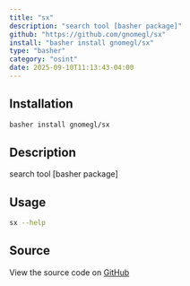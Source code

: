 ```yaml
---
title: "sx"
description: "search tool [basher package]"
github: "https://github.com/gnomegl/sx"
install: "basher install gnomegl/sx"
type: "basher"
category: "osint"
date: 2025-09-10T11:13:43-04:00
---
```


## Installation

```bash
basher install gnomegl/sx
```

## Description

search tool [basher package]

## Usage

```bash
sx --help
```

## Source

View the source code on [GitHub](https://github.com/gnomegl/sx)
